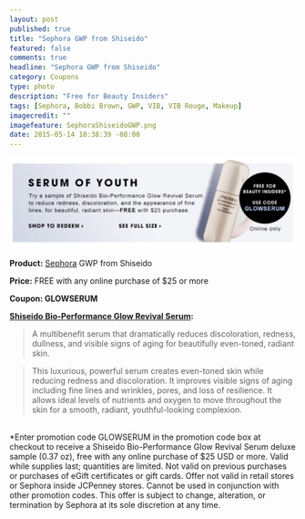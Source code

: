 ```yaml
---
layout: post
published: true
title: "Sephora GWP from Shiseido"
featured: false
comments: true
headline: "Sephora GWP from Shiseido"
category: Coupons
type: photo
description: "Free for Beauty Insiders"
tags: [Sephora, Bobbi Brown, GWP, VIB, VIB Rouge, Makeup]
imagecredit: ""
imagefeature: SephoraShiseidoGWP.png
date: 2015-05-14 10:38:39 -08:00
---
```


![Sephora Shiseido GWP.png](/images/SephoraShiseidoGWP.png)
<p><b>Product:</b> <a href="http://www.sephora.com">Sephora</a> GWP from Shiseido</p>
<p><b>Price:</b> FREE with any online purchase of $25 or more</p>
<p><b>Coupon: GLOWSERUM </b></p>

<b><a href="http://www.sephora.com/bio-performance-glow-revival-serum-P393014?keyword=SHISEIDO%20Bio-Performance%20Glow%20Revival%20Serum%20P393014&skuId=1685874&_requestid=58256">Shiseido Bio-Performance Glow Revival Serum</a>:</b>

<blockquote>A multibenefit serum that dramatically reduces discoloration, redness, dullness, and visible signs of aging for beautifully even-toned, radiant skin.</blockquote>

<blockquote>This luxurious, powerful serum creates even-toned skin while reducing redness and discoloration. It improves visible signs of aging including fine lines and wrinkles, pores, and loss of resilience. It allows ideal levels of nutrients and oxygen to move throughout the skin for a smooth, radiant, youthful-looking complexion.</blockquote>
<br>
*Enter promotion code GLOWSERUM in the promotion code box at checkout to receive a Shiseido Bio-Performance Glow Revival Serum deluxe sample (0.37 oz), free with any online purchase of $25 USD or more. Valid while supplies last; quantities are limited. Not valid on previous purchases or purchases of eGift certificates or gift cards. Offer not valid in retail stores or Sephora inside JCPenney stores. Cannot be used in conjunction with other promotion codes. This offer is subject to change, alteration, or termination by Sephora at its sole discretion at any time.
